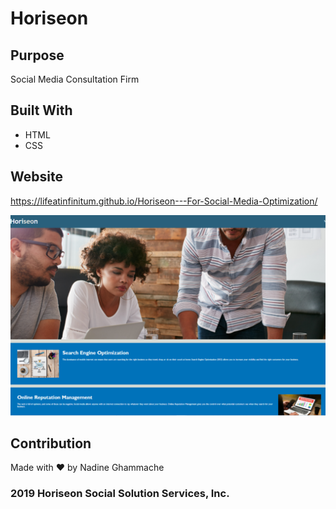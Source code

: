 # Horiseon

## Purpose
Social Media Consultation Firm

## Built With
* HTML
* CSS

## Website
https://lifeatinfinitum.github.io/Horiseon---For-Social-Media-Optimization/

![image](assets/Screenshot.png)

## Contribution
Made with ❤️ by Nadine Ghammache

### 2019 Horiseon Social Solution Services, Inc.